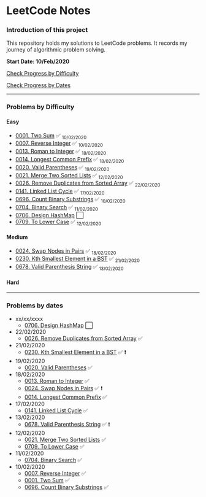 # LeetCode Notes

### Introduction of this project

This repository holds my solutions to LeetCode problems. It records my journey of algorithmic problem solving.

**Start Date: 10/Feb/2020**

[Check Progress by Difficulty](#difficulty)

[Check Progress by Dates](#dates)

---

### Problems by Difficulty <div id="difficulty"></div>

#### Easy

- [0001. Two Sum](./problems/1.%20Two%20Sum.md) :white_check_mark: <sub>10/02/2020</sub>
- [0007. Reverse Integer](./problems/7.%20Reverse%20Integer.md) :white_check_mark: <sub>10/02/2020</sub>
- [0013. Roman to Integer](./problems/13.%20Roman%20to%20Integer.md) :white_check_mark: <sub>18/02/2020</sub>
- [0014. Longest Common Prefix](./problems/14.%20Longest%20Common%20Prefix.md) :white_check_mark: <sub>18/02/2020</sub>
- [0020. Valid Parentheses](./problems/20.%20Valid%20Parentheses.md) :white_check_mark: <sub>19/02/2020</sub>
- [0021. Merge Two Sorted Lists](./problems/21.%20Merge%20Two%20Sorted%20Lists.md) :white_check_mark: <sub>12/02/2020</sub>
- [0026. Remove Duplicates from Sorted Array](./problems/26.%20Remove%20Duplicates%20from%20Sorted%20Array.md) :white_check_mark: <sub>22/02/2020</sub>
- [0141. Linked List Cycle](./problems/141.%20Linked%20List%20Cycle.md) :white_check_mark: <sub>17/02/2020</sub>
- [0696. Count Binary Substrings](./problems/696.%20Count%20Binary%20Substrings.md) :white_check_mark: <sub>10/02/2020</sub>
- [0704. Binary Search](./problems/704.%20Binary%20Search.md) :white_check_mark: <sub>11/02/2020</sub>
- [0706. Design HashMap](./problems/706.%20Design%20HashMap.md) :white_large_square:
- [0709. To Lower Case](./problems/709.%20To%20Lower%20Case.md) :white_check_mark: <sub>12/02/2020</sub>

#### Medium

- [0024. Swap Nodes in Pairs](./problems/24.%20Swap%20Nodes%20in%20Pairs.md) :white_check_mark: <sub>18/02/2020</sub>
- [0230. Kth Smallest Element in a BST](./problems/230.%20Kth%20Smallest%20Element%20in%20a%20BST.md) :white_check_mark: <sub>21/02/2020</sub>
- [0678. Valid Parenthesis String](./problems/678.%20Valid%20Parenthesis%20String.md) :white_check_mark: <sub>13/02/2020</sub>

#### Hard

---

### Problems by dates <div id="dates"></div>

- xx/xx/xxxx
  - [0706. Design HashMap](./problems/706.%20Design%20HashMap.md) :white_large_square:
- 22/02/2020
  - [0026. Remove Duplicates from Sorted Array](./problems/26.%20Remove%20Duplicates%20from%20Sorted%20Array.md) :white_check_mark:
- 21/02/2020
  - [0230. Kth Smallest Element in a BST](./problems/230.%20Kth%20Smallest%20Element%20in%20a%20BST.md) :white_check_mark: :heavy_exclamation_mark:
- 19/02/2020
  - [0020. Valid Parentheses](./problems/20.%20Valid%20Parentheses.md) :white_check_mark:
- 18/02/2020
  - [0013. Roman to Integer](./problems/13.%20Roman%20to%20Integer.md) :white_check_mark:
  - [0024. Swap Nodes in Pairs](./problems/24.%20Swap%20Nodes%20in%20Pairs.md) :white_check_mark: :heavy_exclamation_mark:
  - [0014. Longest Common Prefix](./problems/14.%20Longest%20Common%20Prefix.md) :white_check_mark:
- 17/02/2020
  - [0141. Linked List Cycle](./problems/141.%20Linked%20List%20Cycle.md) :white_check_mark:
- 13/02/2020
  - [0678. Valid Parenthesis String](./problems/678.%20Valid%20Parenthesis%20String.md) :white_check_mark: :heavy_exclamation_mark:
- 12/02/2020
  - [0021. Merge Two Sorted Lists](./problems/21.%20Merge%20Two%20Sorted%20Lists.md) :white_check_mark:
  - [0709. To Lower Case](./problems/709.%20To%20Lower%20Case.md) :white_check_mark:
- 11/02/2020
  - [0704. Binary Search](./problems/704.%20Binary%20Search.md) :white_check_mark:
- 10/02/2020
  - [0007. Reverse Integer](./problems/7.%20Reverse%20Integer.md) :white_check_mark:
  - [0001. Two Sum](./problems/1.%20Two%20Sum.md) :white_check_mark:
  - [0696. Count Binary Substrings](./problems/696.%20Count%20Binary%20Substrings.md) :white_check_mark:
